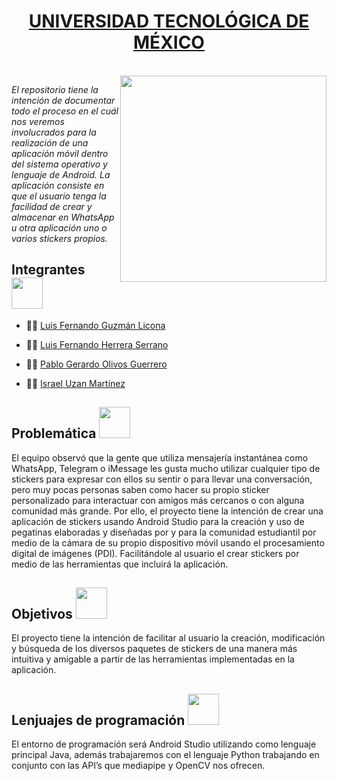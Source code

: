  <h1 align="center"> <a href="https://www.unitec.mx">UNIVERSIDAD TECNOLÓGICA DE MÉXICO</h1> </a>
 <br>
<img align='right' src="https://uxwing.com/wp-content/themes/uxwing/download/brands-and-social-media/android-studio-icon.png" width="330">
<p><em>El repositorio tiene la intención de documentar todo el proceso en el cuál nos veremos involucrados para la realización de una aplicación móvil dentro del sistema operativo y lenguaje de Android. La aplicación consiste en que el usuario tenga la facilidad de crear y almacenar en WhatsApp u otra aplicación uno o varios stickers propios.</p></em>

<h2> Integrantes <img src="https://media.giphy.com/media/WUlplcMpOCEmTGBtBW/giphy.gif" width="50"></h2>

- <p align="left">🧑‍💻 <a href="https://github.com/Fernand0Guzman">Luis Fernando Guzmán Licona</p> </a>
- <p align="left">🧑‍💻 <a href="https://www.github.com/ferhs343">Luis Fernando Herrera Serrano</p> </a>
- <p align="left">🧑‍💻 <a href="https://www.github.com/pabloolivos">Pablo Gerardo Olivos Guerrero</p> </a>
- <p align="left">🧑‍💻 <a href="https://www.github.com/israelu">Israel Uzan Martínez</p> </a>

<h2> Problemática <img src="https://media.giphy.com/media/w74iuZmITBYxjj08o3/giphy.gif" width="50"></h2>
El equipo observó que la gente que utiliza mensajería instantánea como WhatsApp, Telegram o iMessage les gusta mucho utilizar cualquier tipo de stickers para expresar con ellos su sentir o para llevar una conversación, pero muy pocas personas saben como hacer su propio sticker personalizado para interactuar con amigos más cercanos o con alguna comunidad más grande.
Por ello, el proyecto tiene la intención de crear una aplicación de stickers usando Android Studio para la creación y uso de pegatinas elaboradas y diseñadas por y para la comunidad estudiantil por medio de la cámara de su propio dispositivo móvil usando el procesamiento digital de imágenes (PDI). Facilitándole al usuario el crear stickers por medio de las herramientas que incluirá la aplicación.

<h2> Objetivos <img src="https://media.giphy.com/media/LmHizjn9igwwa19cIC/giphy.gif" width="50"></h2>
El proyecto tiene la intención de facilitar al usuario la creación, modificación y búsqueda de los diversos paquetes de stickers de una manera más intuitiva y amigable a partir de las herramientas implementadas en la aplicación. 

<h2> Lenjuajes de programación <img src="https://github.com/raghavk16/raghavk16/blob/master/coderman.gif?raw=true" width="50"></h2>
El entorno de programación será Android Studio utilizando como lenguaje principal Java, además trabajaremos con el lenguaje Python trabajando en conjunto con las API’s que mediapipe y OpenCV nos ofrecen.
